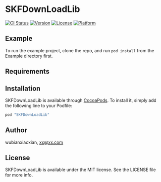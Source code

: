 # SKFDownLoadLib

[![CI Status](http://img.shields.io/travis/wubianxiaoxian/SKFDownLoadLib.svg?style=flat)](https://travis-ci.org/wubianxiaoxian/SKFDownLoadLib)
[![Version](https://img.shields.io/cocoapods/v/SKFDownLoadLib.svg?style=flat)](http://cocoapods.org/pods/SKFDownLoadLib)
[![License](https://img.shields.io/cocoapods/l/SKFDownLoadLib.svg?style=flat)](http://cocoapods.org/pods/SKFDownLoadLib)
[![Platform](https://img.shields.io/cocoapods/p/SKFDownLoadLib.svg?style=flat)](http://cocoapods.org/pods/SKFDownLoadLib)

## Example

To run the example project, clone the repo, and run `pod install` from the Example directory first.

## Requirements

## Installation

SKFDownLoadLib is available through [CocoaPods](http://cocoapods.org). To install
it, simply add the following line to your Podfile:

```ruby
pod "SKFDownLoadLib"
```

## Author

wubianxiaoxian, xx@xx.com

## License

SKFDownLoadLib is available under the MIT license. See the LICENSE file for more info.
